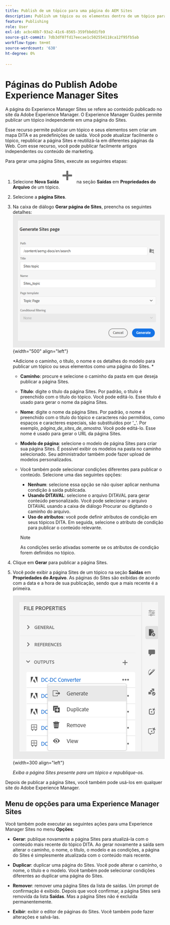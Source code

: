 ```yaml
---
title: Publish de um tópico para uma página do AEM Sites
description: Publish um tópico ou os elementos dentro de um tópico para uma saída Adobe Experience Manager Sites.  Saiba como visualizar a página do Experience Manager Sites presente para um tópico e republicá-la.
feature: Publishing
role: User
exl-id: acbc48b7-93a2-41c6-8565-359fbbdd1fb9
source-git-commit: 7db3df07fd17eecae1c502554118ca12f95fb5ab
workflow-type: tm+mt
source-wordcount: '638'
ht-degree: 0%

---
```


# Páginas do Publish Adobe Experience Manager Sites


A página do Experience Manager Sites se refere ao conteúdo publicado no site da Adobe Experience Manager. O Experience Manager Guides permite publicar um tópico independente em uma página do Sites.

Esse recurso permite publicar um tópico e seus elementos sem criar um mapa DITA e as predefinições de saída. Você pode atualizar facilmente o tópico, republicar a página Sites e reutilizá-la em diferentes páginas da Web. Com esse recurso, você pode publicar facilmente artigos independentes ou conteúdo de marketing.





Para gerar uma página Sites, execute as seguintes etapas:




1. Selecione **Nova Saída** ![novo ícone de saída](./images/Add_icon.svg) na seção **Saídas** em **Propriedades do Arquivo** de um tópico.
1. Selecione a **página Sites**.


1. Na caixa de diálogo **Gerar página de Sites**, preencha os seguintes detalhes:
   ![Adicionar o caminho e os detalhes do modelo na página Gerar Sites](images/aem-sites-page-generate.png){width="500" align="left"}

   *Adicione o caminho, o título, o nome e os detalhes do modelo para publicar um tópico ou seus elementos como uma página do Sites. *

   * **Caminho**: procure e selecione o caminho da pasta em que deseja publicar a página Sites.
   * **Título**: digite o título da página Sites. Por padrão, o título é preenchido com o título do tópico. Você pode editá-lo. Esse título é usado para gerar o nome da página Sites.
   * **Nome**: digite o nome da página Sites. Por padrão, o nome é preenchido com o título do tópico e caracteres não permitidos, como espaços e caracteres especiais, são substituídos por &#39;_&#39;. Por exemplo, *página_de_sites_de_amostra*. Você pode editá-lo. Esse nome é usado para gerar o URL da página Sites.
   * **Modelo de página**: selecione o modelo de página Sites para criar sua página Sites. É possível exibir os modelos na pasta no caminho selecionado. Seu administrador também pode fazer upload de modelos personalizados.


   * Você também pode selecionar condições diferentes para publicar o conteúdo.  Selecione uma das seguintes opções:


      * **Nenhum**: selecione essa opção se não quiser aplicar nenhuma condição à saída publicada.
      * **Usando DITAVAL**: selecione o arquivo DITAVAL para gerar conteúdo personalizado. Você pode selecionar o arquivo DITAVAL usando a caixa de diálogo Procurar ou digitando o caminho do arquivo.
      * **Uso de atributos**: você pode definir atributos de condição em seus tópicos DITA. Em seguida, selecione o atributo de condição para publicar o conteúdo relevante.

     >[!NOTE]
     > 
     >As condições serão ativadas somente se os atributos de condição forem definidos no tópico.



1. Clique em **Gerar** para publicar a página Sites.
1. Você pode exibir a página Sites de um tópico na seção **Saídas** em **Propriedades do Arquivo**. As páginas do Sites são exibidas de acordo com a data e a hora de sua publicação, sendo que a mais recente é a primeira.

   ![Exibir a página Sites para um tópico](images/aem-sites-outputs.png){width=300 align=&quot;left&quot;}

   *Exiba a página Sites presente para um tópico e republique-os.*




Depois de publicar a página Sites, você também pode usá-los em qualquer site do Adobe Experience Manager.


## Menu de opções para uma Experience Manager Sites

Você também pode executar as seguintes ações para uma Experience Manager Sites no menu **Opções**:

* **Gerar**: publique novamente a página Sites para atualizá-la com o conteúdo mais recente do tópico DITA. Ao gerar novamente a saída sem alterar o caminho, o nome, o título, o modelo e as condições, a página do Sites é simplesmente atualizada com o conteúdo mais recente.

* **Duplicar**: duplicar uma página do Sites. Você pode alterar o caminho, o nome, o título e o modelo. Você também pode selecionar condições diferentes ao duplicar uma página do Sites.

* **Remover**: remover uma página Sites da lista de saídas. Um prompt de confirmação é exibido. Depois que você confirmar, a página Sites será removida da lista **Saídas**. Mas a página Sites não é excluída permanentemente.

* **Exibir**: exibir o editor de páginas do Sites. Você também pode fazer alterações e salvá-las.
